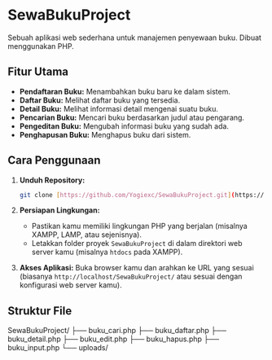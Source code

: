 # SewaBukuProject

Sebuah aplikasi web sederhana untuk manajemen penyewaan buku. Dibuat menggunakan PHP.

## Fitur Utama

* **Pendaftaran Buku:** Menambahkan buku baru ke dalam sistem.
* **Daftar Buku:** Melihat daftar buku yang tersedia.
* **Detail Buku:** Melihat informasi detail mengenai suatu buku.
* **Pencarian Buku:** Mencari buku berdasarkan judul atau pengarang.
* **Pengeditan Buku:** Mengubah informasi buku yang sudah ada.
* **Penghapusan Buku:** Menghapus buku dari sistem.

## Cara Penggunaan

1.  **Unduh Repository:**
    ```bash
    git clone [https://github.com/Yogiexc/SewaBukuProject.git](https://github.com/Yogiexc/SewaBukuProject.git)
    ```

2.  **Persiapan Lingkungan:**
    * Pastikan kamu memiliki lingkungan PHP yang berjalan (misalnya XAMPP, LAMP, atau sejenisnya).
    * Letakkan folder proyek `SewaBukuProject` di dalam direktori web server kamu (misalnya `htdocs` pada XAMPP).

3.  **Akses Aplikasi:**
    Buka browser kamu dan arahkan ke URL yang sesuai (biasanya `http://localhost/SewaBukuProject/` atau sesuai dengan konfigurasi web server kamu).

## Struktur File
SewaBukuProject/
├── buku_cari.php
├── buku_daftar.php
├── buku_detail.php
├── buku_edit.php
├── buku_hapus.php
├── buku_input.php
└── uploads/

